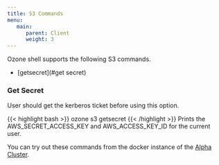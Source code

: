 ```yaml
---
title: S3 Commands
menu:
   main:
      parent: Client
      weight: 3
---
```

<!---
  Licensed to the Apache Software Foundation (ASF) under one or more
  contributor license agreements.  See the NOTICE file distributed with
  this work for additional information regarding copyright ownership.
  The ASF licenses this file to You under the Apache License, Version 2.0
  (the "License"); you may not use this file except in compliance with
  the License.  You may obtain a copy of the License at

      http://www.apache.org/licenses/LICENSE-2.0

  Unless required by applicable law or agreed to in writing, software
  distributed under the License is distributed on an "AS IS" BASIS,
  WITHOUT WARRANTIES OR CONDITIONS OF ANY KIND, either express or implied.
  See the License for the specific language governing permissions and
  limitations under the License.
-->

Ozone shell supports the following S3 commands.

  * [getsecret](#get secret)

### Get Secret

User should get the kerberos ticket before using this option.


{{< highlight bash >}}
ozone s3 getsecret
{{< /highlight >}}
Prints the AWS_SECRET_ACCESS_KEY and AWS_ACCESS_KEY_ID for the current user.


You can try out these commands from the docker instance of the [Alpha
Cluster](runningviadocker.html).
